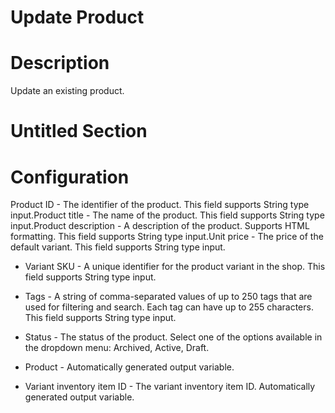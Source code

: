 ﻿# Update Product

# Description

Update an existing product.

# Untitled Section

# Configuration

Product ID - The identifier of the product. This field supports
                String type input.Product title - The name of the product. This field supports
                String type input.Product description - A description of the product. Supports HTML formatting.
              This field supports String type input.Unit price - The price of the default variant. This field supports
                String type input.







* Variant SKU - A unique identifier for the product variant in the shop. This field supports String type input.
* Tags - A string of comma-separated values of up to 250 tags that are used for filtering and search. Each tag can have up to 255 characters. This field supports String type input.
* Status - The status of the product. Select one of the options available in the dropdown menu: Archived, Active, Draft.



* Product - Automatically generated output variable.
* Variant inventory item ID - The variant inventory item ID. Automatically generated output variable.
